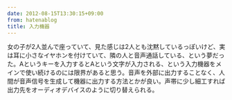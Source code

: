 ```yaml
---
date: 2012-08-15T13:30:15+09:00
from: hatenablog
title: 入力機器
---
```

女の子が2人並んで座っていて、見た感じは2人とも沈黙しているっぽいけど、実は耳に小さなイヤホンを付けていて、隣の人と音声通話している、という夢だった。Aというキーを入力するとAという文字が入力される、という入力機器をメインで使い続けるのには限界があると思う。音声を外部に出力することなく、人間が音声信号を生成して機器に出力する方法とかが良い。声帯に少し細工すれば出力先をオーディオデバイスのように切り替えられる。

